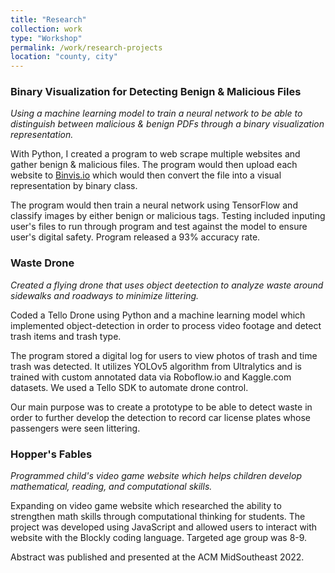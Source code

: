 ```yaml
---
title: "Research"
collection: work
type: "Workshop"
permalink: /work/research-projects
location: "county, city"
---
```

### Binary Visualization for Detecting Benign & Malicious Files

*Using a machine learning model to train a neural network to be able to distinguish between malicious & benign PDFs through a binary visualization representation.* 

With Python, I created a program to web scrape multiple websites and gather benign & malicious files. The program would then upload each website to [Binvis.io](https://binvis.io/#/) which would then convert the file into a visual representation by binary class.

The program would then train a neural network using TensorFlow and classify images by either benign or malicious tags. Testing included inputing user's files to run through program and test against the model to ensure user's digital safety. Program released a 93% accuracy rate.

### Waste Drone

*Created a flying drone that uses object deetection to analyze waste around sidewalks and roadways to minimize littering.* 

Coded a Tello Drone using Python and a machine learning model which implemented object-detection in order to process video footage and detect trash items and trash type.

The program stored a digital log for users to view photos of trash and time trash was detected. It utilizes YOLOv5 algorithm from Ultralytics and is trained with custom annotated data via Roboflow.io and Kaggle.com datasets. We used a Tello SDK to automate drone control.

Our main purpose was to create a prototype to be able to detect waste in order to further develop the detection to record car license plates whose passengers were seen littering.

### Hopper's Fables

*Programmed child's video game website which helps children develop mathematical, reading, and computational skills.* 

Expanding on video game website which researched the ability to strengthen math skills through computational thinking for students. The project was developed using JavaScript and allowed users to interact with website with the Blockly coding language. Targeted age group was 8-9.

Abstract was published and presented at the ACM MidSoutheast 2022.
